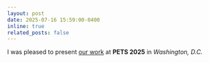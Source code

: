 ```yaml
---
layout: post
date: 2025-07-16 15:59:00-0400
inline: true
related_posts: false
---
```


I was pleased to present [our work](https://petsymposium.org/popets/2025/popets-2025-0165.pdf) at **PETS 2025** in *Washington, D.C.*
